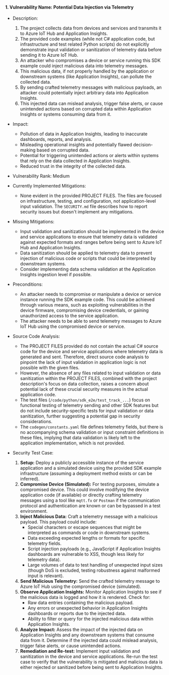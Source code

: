 #### 1. Vulnerability Name: Potential Data Injection via Telemetry

* Description:
    1. The project collects data from devices and services and transmits it to Azure IoT Hub and Application Insights.
    2. The provided code examples (while not C# application code, but infrastructure and test related Python scripts) do not explicitly demonstrate input validation or sanitization of telemetry data before sending it to Azure IoT Hub.
    3. An attacker who compromises a device or service running this SDK example could inject malicious data into telemetry messages.
    4. This malicious data, if not properly handled by the application or downstream systems (like Application Insights), can pollute the collected data.
    5. By sending crafted telemetry messages with malicious payloads, an attacker could potentially inject arbitrary data into Application Insights.
    6. This injected data can mislead analysis, trigger false alerts, or cause unintended actions based on corrupted data within Application Insights or systems consuming data from it.

* Impact:
    * Pollution of data in Application Insights, leading to inaccurate dashboards, reports, and analysis.
    * Misleading operational insights and potentially flawed decision-making based on corrupted data.
    * Potential for triggering unintended actions or alerts within systems that rely on the data collected in Application Insights.
    * Reduced trust in the integrity of the collected data.

* Vulnerability Rank: Medium

* Currently Implemented Mitigations:
    * None evident in the provided PROJECT FILES. The files are focused on infrastructure, testing, and configuration, not application-level input validation. The `SECURITY.md` file describes how to report security issues but doesn't implement any mitigations.

* Missing Mitigations:
    * Input validation and sanitization should be implemented in the device and service applications to ensure that telemetry data is validated against expected formats and ranges before being sent to Azure IoT Hub and Application Insights.
    * Data sanitization should be applied to telemetry data to prevent injection of malicious code or scripts that could be interpreted by downstream systems.
    * Consider implementing data schema validation at the Application Insights ingestion level if possible.

* Preconditions:
    * An attacker needs to compromise or manipulate a device or service instance running the SDK example code. This could be achieved through various means, such as exploiting vulnerabilities in the device firmware, compromising device credentials, or gaining unauthorized access to the service application.
    * The attacker needs to be able to send telemetry messages to Azure IoT Hub using the compromised device or service.

* Source Code Analysis:
    * The PROJECT FILES provided do not contain the actual C# source code for the device and service applications where telemetry data is generated and sent. Therefore, direct source code analysis to pinpoint the lack of input validation in application logic is not possible with the given files.
    * However, the absence of any files related to input validation or data sanitization within the PROJECT FILES, combined with the project description's focus on data collection, raises a concern about potential lack of these crucial security measures in the actual application code.
    * The test files (`/code/python/sdk_e2e/test_track_...`) focus on functional testing of telemetry sending and other SDK features but do not include security-specific tests for input validation or data sanitization, further suggesting a potential gap in security considerations.
    * The `codegen/constants.yaml` file defines telemetry fields, but there is no accompanying schema validation or input constraint definitions in these files, implying that data validation is likely left to the application implementation, which is not provided.

* Security Test Case:
    1. **Setup:** Deploy a publicly accessible instance of the service application and a simulated device using the provided SDK example infrastructure (assuming a deployment method exists or can be inferred).
    2. **Compromise Device (Simulated):** For testing purposes, simulate a compromised device. This could involve modifying the device application code (if available) or directly crafting telemetry messages using a tool like `mqtt.fx` or `Postman` if the communication protocol and authentication are known or can be bypassed in a test environment.
    3. **Inject Malicious Data:** Craft a telemetry message with a malicious payload. This payload could include:
        * Special characters or escape sequences that might be interpreted as commands or code in downstream systems.
        * Data exceeding expected lengths or formats for specific telemetry fields.
        * Script injection payloads (e.g., JavaScript if Application Insights dashboards are vulnerable to XSS, though less likely for telemetry data).
        * Large volumes of data to test handling of unexpected input sizes (though DoS is excluded, testing robustness against malformed input is relevant).
    4. **Send Malicious Telemetry:** Send the crafted telemetry message to Azure IoT Hub using the compromised device (simulated).
    5. **Observe Application Insights:** Monitor Application Insights to see if the malicious data is logged and how it is rendered. Check for:
        * Raw data entries containing the malicious payload.
        * Any errors or unexpected behavior in Application Insights dashboards or reports due to the injected data.
        * Ability to filter or query for the injected malicious data within Application Insights.
    6. **Analyze Impact:** Assess the impact of the injected data on Application Insights and any downstream systems that consume data from it. Determine if the injected data could mislead analysis, trigger false alerts, or cause unintended actions.
    7. **Remediation and Re-test:** Implement input validation and sanitization in the device and service applications. Re-run the test case to verify that the vulnerability is mitigated and malicious data is either rejected or sanitized before being sent to Application Insights.